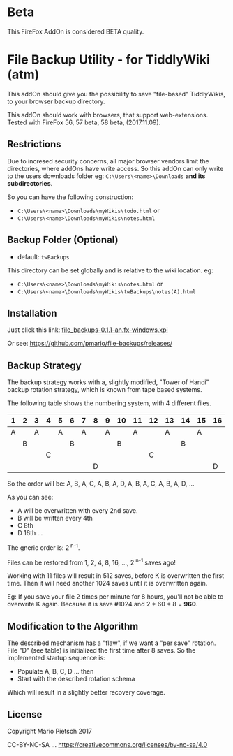 # Beta

This FireFox AddOn is considered BETA quality. 

# File Backup Utility - for TiddlyWiki (atm)

This addOn should give you the possibility to save "file-based" TiddlyWikis, to your browser backup directory.

This addOn should work with browsers, that support web-extensions. Tested with FireFox 56, 57 beta, 58 beta, (2017.11.09). 

## Restrictions

Due to incresed security concerns, all major browser vendors limit the directories, where addOns have write access.
So this addOn can only write to the users downloads folder eg: `C:\Users\<name>\Downloads` **and its subdirectories**.

So you can have the following construction: 

 - `C:\Users\<name>\Downloads\myWikis\todo.html` or
 - `C:\Users\<name>\Downloads\myWikis\notes.html`
 
## Backup Folder (Optional)

 - default: `twBackups`

This directory can be set globally and is relative to the wiki location. eg:

 - `C:\Users\<name>\Downloads\myWikis\notes.html` or
 - `C:\Users\<name>\Downloads\myWikis\twBackups\notes(A).html`

## Installation

Just click this link: [file_backups-0.1.1-an.fx-windows.xpi](https://github.com/pmario/file-backups/releases/download/V0.1.1/file_backups-0.1.1-an.fx-windows.xpi)

Or see: https://github.com/pmario/file-backups/releases/

## Backup Strategy

The backup strategy works with a, slightly modified, "Tower of Hanoi" backup rotation strategy, which is known from tape based systems.

The following table shows the numbering system, with 4 different files.

 1 | 2 | 3 | 4 | 5 | 6 | 7 | 8 |9 |10|11|12|13|14|15|16
-|-|-|-|-|-|-|-|-|-|-|-|-|-|-|-
A| |A| |A| |A| |A| |A| |A| |A| 
||B||||B||||B||||B||
||||C||||||||C|||
||||||||D||||||||D

So the order will be: A, B, A, C, A, B, A, D, A, B, A, C, A, B, A, D, ... 

As you can see: 

 - A will be overwritten with every 2nd save.
 - B will be written every 4th
 - C 8th
 - D 16th ... 
 
The gneric order is: 2<sup> n-1</sup>.

Files can be restored from 1, 2, 4, 8, 16, ..., 2<sup> n-1</sup> saves ago!

Working with 11 files will result in 512 saves, before K is overwritten the first time. Then it will need another 1024 saves until it is overwritten again.

Eg: If you save your file 2 times per minute for 8 hours, you'll not be able to overwrite K again. Because it is save #1024 and 2 * 60 * 8 = **960**.

## Modification to the Algorithm

The described mechanism has a "flaw", if we want a "per save" rotation. File "D" (see table) is initialized the first time after 8 saves. So the implemented startup sequence is: 

- Populate A, B, C, D ... then
- Start with the described rotation schema

Which will result in a slightly better recovery coverage.

## License

Copyright Mario Pietsch 2017

CC-BY-NC-SA ... https://creativecommons.org/licenses/by-nc-sa/4.0
